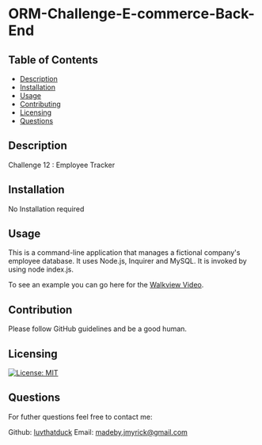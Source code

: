# ORM-Challenge-E-commerce-Back-End

## Table of Contents
* [Description](#description)
* [Installation](#installation)
* [Usage](#usage)
* [Contributing](#contribution)
* [Licensing](#licensing)
* [Questions](#questions)

## Description 
Challenge 12 : Employee Tracker

## Installation 
No Installation required

## Usage
This is a command-line application that manages a fictional company's employee database. It uses Node.js, Inquirer and MySQL.  It is invoked by using node index.js. 

To see an example you can go here for the [Walkview Video](https://drive.google.com/file/d/1XPKSCMxetLU86jjRbIIk85VSmQgaQIGt/view).

## Contribution
Please follow GitHub guidelines and be a good human. 


## Licensing
[![License: MIT](https://img.shields.io/badge/License-MIT-yellow.svg)](https://opensource.org/licenses/MIT)

## Questions
For futher questions feel free to contact me:

Github: [luvthatduck](https://github.com/luvthatduck)
Email:  madeby.jmyrick@gmail.com
